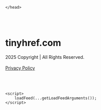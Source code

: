 <!DOCTYPE html>
<html data-adblockkey="MFwwDQYJKoZIhvcNAQEBBQADSwAwSAJBALquDFETXRn0Hr05fUP7EJT77xYnPmRbpMy4vk8KYiHnkNpednjOANJcaXDXcKQJN0nXKZJL7TciJD8AoHXK158CAwEAAQ==_SzwjE8LnniOhrSgXY8SSdzQNnqxPNSq9yhbfKJ0OJmQF6q0eUyCyE5kIhDJe7dqI4Bs+2a7GoZd3U4xIEhhXSg==" xmlns="http://www.w3.org/1999/xhtml" lang="en">
<head>
    <meta http-equiv="Content-Type" content="text/html; charset=utf-8"/>
    <meta name="viewport" content="width=device-width, initial-scale=1, shrink-to-fit=no"/>
    <title>tinyhref.com</title>
    <style media="screen">
.asset_star0 {
	background: url('//d38psrni17bvxu.cloudfront.net/themes/assets/star0.gif') no-repeat center;
	width: 13px;
	height: 12px;
	display: inline-block;
}

.asset_star1 {
	background: url('//d38psrni17bvxu.cloudfront.net/themes/assets/star1.gif') no-repeat center;
	width: 13px;
	height: 12px;
	display: inline-block;
}

.asset_starH {
	background: url('//d38psrni17bvxu.cloudfront.net/themes/assets/starH.gif') no-repeat center;
	width: 13px;
	height: 12px;
	display: inline-block;
}

.sitelink {
	padding-right: 16px;
}

.sellerRatings a:link,
.sellerRatings a:visited,
.sellerRatings a:hover,
.sellerRatings a:active {
	text-decoration: none;
	cursor: text;
}

.sellerRatings {
	margin:0 0 3px 20px;
}

.sitelinkHolder {
	margin:-15px 0 15px 35px;
}

#ajaxloaderHolder {
	display: block;
	width: 24px;
	height: 24px;
	background: #fff;
	padding: 8px 0 0 8px;
	margin:10px auto;
	-webkit-border-radius: 4px;
	-moz-border-radius: 4px;
	border-radius: 4px;
}</style>    <style media="screen">
* {
    margin:0;padding:0
}

body {
    background:#101c36;
    font-family: sans-serif;
    text-align: center;
    font-size:1rem;
}

.header {
    padding:1rem 1rem 0;
    overflow:hidden;
}

h1 {
    color:#848484;
    font-size:1.5rem;
}

.header-text-color:visited,
.header-text-color:link,
.header-text-color {
    color:#848484;
}

.comp-is-parked {
  margin: 4px 0 2px;
}

.comp-sponsored {
  text-align: left;
  margin: 0 0 -1.8rem 4px;
}

.wrapper1 {
    margin:1rem;
}

.wrapper2 {
    background:url('//d38psrni17bvxu.cloudfront.net/themes/cleanPeppermintBlack_657d9013/img/bottom.png') no-repeat center bottom;
    padding-bottom:140px;
}

.wrapper3 {
    background:#fff;
    max-width:300px;
    margin:0 auto 1rem;
    padding-top:1px;
    padding-bottom:1px;
}

.onDesktop {
    display:none;
}

.tcHolder {
    padding-top: 2rem;
}

.adsHolder {
    margin: 1rem 0;
    padding-top: 2rem;
    overflow:hidden;
}

.footer {
    color:#626574;
    padding:2rem 1rem;
    font-size:.8rem;
    margin:0 auto;
    max-width:440px;
}

.footer a:link,
.footer a:visited {
    color:#626574;
}

.sale_link_bold a,
.sale_link,
.sale_link a {
    color:#626574 !important;
}

.searchHolder {
    padding:1px 0 1px 1px;
    margin:1rem auto;
    width: 95%;
    max-width: 500px;
}

@media screen and (min-width:600px) {

    .comp-is-parked,
    .comp-sponsored {
      color: #848484;
    }

    .comp-sponsored {
      margin-left: 0;
    }

    .wrapper1 {
        max-width:1500px;
        margin-left:auto;
        margin-right:auto;
    }

    .wrapper2 {
        background:url('//d38psrni17bvxu.cloudfront.net/themes/cleanPeppermintBlack_657d9013/img/arrows.png') no-repeat center top;
        padding-bottom:0;
        min-height:600px;
    }

    .wrapper3 {
        max-width:530px;
        background:none;
    }
}
</style>    <style media="screen">
.fallback-term-holder {
    display: inline-grid;
    grid-template-columns: 1fr;
    width: 100%;
    padding-top: 50px;
}

.fallback-term-link {
    grid-column: 1 / span 1; align-self: center;
    padding: 50px 13px 50px 13px; border-radius: 25px;
    border: 5px solid #ffffff; margin-bottom: 20px;
    background-color: rgb(17, 38, 77);
    text-decoration-line: none;
    font-size: 18px;
    font-weight: 700;
    color: #ffffff;
    text-align: left;
}

.fallback-arrow {
    float: right;
    width: 24px;
    height: 24px;
    background-image: url('data:image/svg+xml;base64,PHN2ZyBmaWxsPScjRDdEN0Q3JyBzdHlsZT0iZmxvYXQ6IHJpZ2h0IiB4bWxucz0iaHR0cDovL3d3dy53My5vcmcvMjAwMC9zdmciIGhlaWdodD0iMjQiIHZpZXdCb3g9IjAgMCAyNCAyNCIgd2lkdGg9IjI0Ij48cGF0aCBkPSJNMCAwaDI0djI0SDB6IiBmaWxsPSJub25lIi8+PHBhdGggZD0iTTUuODggNC4xMkwxMy43NiAxMmwtNy44OCA3Ljg4TDggMjJsMTAtMTBMOCAyeiIvPjwvc3ZnPg==');
}</style>
    
    </head>

<body id="afd"><div id="plBanner"><script id="parklogic" type="text/javascript" src="https://parking3.parklogic.com/page/enhance.js?pcId=12&pId=1129&domain=tinyhref.com" async></script></div>

<div class="wrapper1">
        <div class="wrapper2">
        <div class="wrapper3">
            <br/>
        <script async src="https://euob.youseasky.com/sxp/i/224f85302aa2b6ec30aac9a85da2cbf9.js" data-ch="AdsDeli - domain - landingpage" data-uvid="1d7e1b94896813e42cea1ec9f5ffc28f36b1fdd9" class="ct_clicktrue_80705" data-jsonp="onCheqResponse"></script>
    <noscript>
        <iframe src="https://obseu.youseasky.com/ns/224f85302aa2b6ec30aac9a85da2cbf9.html?ch=AdsDeli%20-%20domain%20-%20landingpage"
                width="0" height="0" style="display:none"></iframe>
    </noscript>
<br/>
<div class="header" id="domainname">
        <h1>tinyhref.com</h1>
    </div>
                        <div class="tcHolder">
                <div id="tc"></div>
            </div>
        </div>
    </div>
            <div class="footer">
            2025 Copyright | All Rights Reserved.
<br/><br/>
<a href="javascript:void(0);" onClick="window.open('/privacy.html', 'privacy-policy', 'width=890,height=330,left=200,top=200,menubar=no,status=yes,toolbar=no').focus()" class="privacy-policy">
    Privacy Policy
</a>
<br/><br/>
<br/><br/>
    </div>
</div>

<script type="text/javascript" language="JavaScript">
    var tcblock = {
        // Required and steady
        'container': 'tc',
        'type': 'relatedsearch',
        'colorBackground': 'transparent',
        
        'number': 3,
        
        // Font-Sizes and Line-Heights
        'fontSizeAttribution': 14,
        'fontSizeTitle': 24,
        'lineHeightTitle': 34,
        // Colors
        'colorAttribution': '#aaa',
        'colorTitleLink': '#0277bd',
        // Alphabetically
        'horizontalAlignment': 'center',
        'noTitleUnderline': false,
        'rolloverLinkColor': '#01579b',
        'verticalSpacing': 10
    };
    var searchboxBlock = {
        'container': 'search',
        'type': 'searchbox',
        'fontSizeSearchInput': 12,
        'hideSearchInputBorder': false,
        'hideSearchButtonBorder': true,
        'fontSizeSearchButton': 13,
        'colorBackground': 'transparent',
        'colorSearchButton': '#0b3279',
        'colorSearchButtonText': '#fff'
    };
    </script>
<script type="text/javascript">let isAdult=false;         let containerNames=[];         let uniqueTrackingID='MTc1ODg1NTcyMC4xNDkyOmFiNWIyYTM4NjAzOGNhOTUxMDM5NDZmZTRlNTg1NTk0NGJkMDVlN2Y5YTVmODY1ZTQzNWE5MTU3ZjY4ODI4YWQ6NjhkNjAyMjgyNDZkZg==';         let search='';         let themedata='eyJhbGciOiJBMTI4S1ciLCJlbmMiOiJBMTI4Q0JDLUhTMjU2In0.y8KKrnjjaNqrmyM7fYpHaphZ2sX6PffqLPyqBRvOOlX2auqNRv8mZw.K3Kh6xUTrK8DVQ4eDNEuIA.J7xfvSKZoTfG8-hyGhLL7_lPf-Amx1P621jcxqv9jQflHyZFmj4AavoVCJmJA44K_Yz9L2bpi4w4xJEz_k-xHCMX0LIjUk_JEeihlnra7t5OGbsasNVX3Xo2wjRDMoUkITEDicRGK1cipoW2EkJclOIw2t7JP9Ios6XOUhYxnMVQ0tYLH6jsPdoEzARwyRzOOF0nkyrfUKHRVfYLUQs0J9ERICm5645p2ruyThcPHjPAP_yyUkYE2G-8-8uDk6OyQhpo1qQiK4DyO47jVL5qWXEg013LGPRPKLOip3fvn0Fi7hR6m7RZ8iAre29keSRsaDhCTWgJIYuAtAyLXQJlyTtxbBDy5rIBbP9Ri1_OdWvaByYlngs9J9lut0u4vYUs-B54pO5zoQ_5gG-RMwZssfUfgL7B3fgAI0ofpFvyil2wlC9dW2AS1MnAVNbjUvqlkecD_j6CmSXVPo20Zt3wdbBGJhgg4U0e06wvQl9rEPtzTAkfp2mNqiFkgjonNfsN4x-z0gKeMquD6CrZfsPar7ZBz7-iC0cbqq7q92AyZTTvjLtF7h2sCT_MeBN39Qgj4XOb3xVYNRRrnN9eHHiLhaTf4vPfftRD5vpfBYZGHFkidt0SEGO3fhXbr8n3c5WO.Pt7bNLenauuQe8-q7Pghcg';         let domain='tinyhref.com';         let scriptPath='';         let adtest='off';if(top.location!==location) { top.location.href=location.protocol + '//' + location.host + location.pathname + (location.search ? location.search + '&' : '?') + '_xafvr=MTI0YTAwNWYwMDAxMDczNmVmM2M2YzQ1NzYxNDhmNTNmZjY0OWQ0Niw2OGQ2MDIyODI5ZDlm'; }let pageLoadedCallbackTriggered = false;let fallbackTriggered = false;let formerCalledArguments = false;let pageOptions = {'pubId': 'dp-teaminternet01','resultsPageBaseUrl': '//' + location.host + '/?ts=','fontFamily': 'arial','optimizeTerms': true,'maxTermLength': 40,'adtest': true,'clicktrackUrl': '//' + location.host + '/munin/a/tr/click?','attributionText': 'Ads','colorAttribution': '#b7b7b7','fontSizeAttribution': 16,'attributionBold': false,'rolloverLinkBold': false,'fontFamilyAttribution': 'arial','adLoadedCallback': function(containerName, adsLoaded, isExperimentVariant, callbackOptions) {let data = {containerName: containerName,adsLoaded: adsLoaded,isExperimentVariant: isExperimentVariant,callbackOptions: callbackOptions,terms: pageOptions.terms};if (!adsLoaded || (containerName in containerNames)) {ajaxQuery(scriptPath + "/munin/a/tr/adloaded"+ "?toggle=adloaded"+ "&uid=" + encodeURIComponent(uniqueTrackingID)+ "&domain=" + encodeURIComponent(domain)+ "&data=" + encodeURIComponent(JSON.stringify(data)));}},'pageLoadedCallback': function (requestAccepted, status) {document.body.style.visibility = 'visible';pageLoadedCallbackTriggered = true;if ((status.faillisted === true || status.faillisted == "true" || status.blocked === true || status.blocked == "true" ) && status.error_code != 25) {ajaxQuery(scriptPath + "/munin/a/tr/block?domain=" + encodeURIComponent(domain) + "&caf=1&toggle=block&reason=other&uid=" + encodeURIComponent(uniqueTrackingID));}if (status.errorcode && !status.error_code) {status.error_code = status.errorcode;}if (status.error_code) {ajaxQuery(scriptPath + "/munin/a/tr/errorcode?domain=" + encodeURIComponent(domain) + "&caf=1&toggle=errorcode&code=" + encodeURIComponent(status.error_code) + "&uid=" + encodeURIComponent(uniqueTrackingID));if ([18, 19].indexOf(parseInt(status.error_code)) != -1 && fallbackTriggered == false) {fallbackTriggered = true;if (typeof loadFeed === "function") {window.location.href = '//' + location.host;}}if (status.error_code == 20) {window.location.replace("//dp.g.doubleclick.net/apps/domainpark/domainpark.cgi?client=" + encodeURIComponent((pageOptions.pubid.match(/^ca-/i) ? "" : "ca-") + pageOptions.pubid) + "&domain_name=" + encodeURIComponent(domain) + "&output=html&drid=" + encodeURIComponent(pageOptions.domainRegistrant));}}if (status.needsreview === true || status.needsreview == "true") {ajaxQuery(scriptPath + "/munin/a/tr/needsreview?domain=" + encodeURIComponent(domain) + "&caf=1&toggle=needsreview&uid=" + encodeURIComponent(uniqueTrackingID));}if ((status.adult === true || status.adult == "true") && !isAdult) {ajaxQuery(scriptPath + "/munin/a/tr/adult?domain=" + encodeURIComponent(domain) + "&caf=1&toggle=adult&uid=" + encodeURIComponent(uniqueTrackingID));} else if ((status.adult === false || status.adult == "false") && isAdult) {ajaxQuery(scriptPath + "/munin/a/tr/nonadult?domain=" + encodeURIComponent(domain) + "&caf=1&toggle=nonadult&uid=" + encodeURIComponent(uniqueTrackingID));}if (requestAccepted) {if (status.feed) {ajaxQuery(scriptPath + "/munin/a/tr/feed?domain=" + encodeURIComponent(domain) + "&caf=1&toggle=feed&feed=" + encodeURIComponent(status.feed) + "&uid=" + encodeURIComponent(uniqueTrackingID));}if (status.error_code) {ajaxQuery(scriptPath + "/munin/a/tr/answercheck/error?domain=" + encodeURIComponent(domain) + "&caf=1&toggle=answercheck&answer=error_" + encodeURIComponent(status.error_code) + "&uid=" + encodeURIComponent(uniqueTrackingID));} else {ajaxQuery(scriptPath + "/munin/a/tr/answercheck/yes?domain=" + encodeURIComponent(domain) + "&caf=1&toggle=answercheck&answer=yes&uid=" + encodeURIComponent(uniqueTrackingID));}} else {ajaxQuery(scriptPath + "/munin/a/tr/answercheck/reject?domain=" + encodeURIComponent(domain) + "&caf=1&toggle=answercheck&answer=rejected&uid=" + encodeURIComponent(uniqueTrackingID));}}};let x = function (obj1, obj2) {if (typeof obj1 != "object")obj1 = {};for (let key in obj2)obj1[key] = obj2[key];return obj1;};function getXMLhttp() {let xmlHttp = null;try {xmlHttp = new XMLHttpRequest();} catch (e) {try {xmlHttp = new ActiveXObject("Msxml2.XMLHTTP");} catch (ex) {try {xmlHttp = new ActiveXObject("Microsoft.XMLHTTP");} catch (exc) {}}}return xmlHttp;}function ajaxQuery(url) {if (adtest == 'on') return false;xmlHttp = getXMLhttp();if (!xmlHttp) return ajaxBackfill(url);xmlHttp.open("GET", url, false);return xmlHttp.send(null);}function ajaxBackfill(url) {if (adtest == 'on') return false;if (url.indexOf("&toggle=browserjs") > -1) return false;try {let img = document.createElement('img');img.style.visibility = 'hidden';img.style.width = '1px';img.style.height = '1px';img.src = url + "&_t=" + new Date().getTime();document.body.appendChild(img);} catch (e) {}}ajaxQuery(scriptPath + "/munin/a/tr/browserjs?domain=" + encodeURIComponent(domain) + "&toggle=browserjs&uid=" + encodeURIComponent(uniqueTrackingID));x(pageOptions, {resultsPageBaseUrl: '//tinyhref.com/?ts=eyJhbGciOiJBMTI4S1ciLCJlbmMiOiJBMTI4Q0JDLUhTMjU2In0.y8KKrnjjaNqrmyM7fYpHaphZ2sX6PffqLPyqBRvOOlX2auqNRv8mZw.K3Kh6xUTrK8DVQ4eDNEuIA.J7xfvSKZoTfG8-hyGhLL7_lPf-Amx1P621jcxqv9jQflHyZFmj4AavoVCJmJA44K_Yz9L2bpi4w4xJEz_k-xHCMX0LIjUk_JEeihlnra7t5OGbsasNVX3Xo2wjRDMoUkITEDicRGK1cipoW2EkJclOIw2t7JP9Ios6XOUhYxnMVQ0tYLH6jsPdoEzARwyRzOOF0nkyrfUKHRVfYLUQs0J9ERICm5645p2ruyThcPHjPAP_yyUkYE2G-8-8uDk6OyQhpo1qQiK4DyO47jVL5qWXEg013LGPRPKLOip3fvn0Fi7hR6m7RZ8iAre29keSRsaDhCTWgJIYuAtAyLXQJlyTtxbBDy5rIBbP9Ri1_OdWvaByYlngs9J9lut0u4vYUs-B54pO5zoQ_5gG-RMwZssfUfgL7B3fgAI0ofpFvyil2wlC9dW2AS1MnAVNbjUvqlkecD_j6CmSXVPo20Zt3wdbBGJhgg4U0e06wvQl9rEPtzTAkfp2mNqiFkgjonNfsN4x-z0gKeMquD6CrZfsPar7ZBz7-iC0cbqq7q92AyZTTvjLtF7h2sCT_MeBN39Qgj4XOb3xVYNRRrnN9eHHiLhaTf4vPfftRD5vpfBYZGHFkidt0SEGO3fhXbr8n3c5WO.Pt7bNLenauuQe8-q7Pghcg',hl: 'en',kw: '',terms: '',uiOptimize: true, channel: 'bucket007,bucket102,bucket077', pubId: 'dp-teaminternet09_3ph',adtest: 'off',personalizedAds: false,clicktrackUrl: 'https://tinyhref.com/munin/a/tr/click' + '?click=caf' + '&domain=tinyhref.com&uid=MTc1ODg1NTcyMC4xNDkyOmFiNWIyYTM4NjAzOGNhOTUxMDM5NDZmZTRlNTg1NTk0NGJkMDVlN2Y5YTVmODY1ZTQzNWE5MTU3ZjY4ODI4YWQ6NjhkNjAyMjgyNDZkZg%3D%3D&ts=eyJhbGciOiJBMTI4S1ciLCJlbmMiOiJBMTI4Q0JDLUhTMjU2In0.y8KKrnjjaNqrmyM7fYpHaphZ2sX6PffqLPyqBRvOOlX2auqNRv8mZw.K3Kh6xUTrK8DVQ4eDNEuIA.J7xfvSKZoTfG8-hyGhLL7_lPf-Amx1P621jcxqv9jQflHyZFmj4AavoVCJmJA44K_Yz9L2bpi4w4xJEz_k-xHCMX0LIjUk_JEeihlnra7t5OGbsasNVX3Xo2wjRDMoUkITEDicRGK1cipoW2EkJclOIw2t7JP9Ios6XOUhYxnMVQ0tYLH6jsPdoEzARwyRzOOF0nkyrfUKHRVfYLUQs0J9ERICm5645p2ruyThcPHjPAP_yyUkYE2G-8-8uDk6OyQhpo1qQiK4DyO47jVL5qWXEg013LGPRPKLOip3fvn0Fi7hR6m7RZ8iAre29keSRsaDhCTWgJIYuAtAyLXQJlyTtxbBDy5rIBbP9Ri1_OdWvaByYlngs9J9lut0u4vYUs-B54pO5zoQ_5gG-RMwZssfUfgL7B3fgAI0ofpFvyil2wlC9dW2AS1MnAVNbjUvqlkecD_j6CmSXVPo20Zt3wdbBGJhgg4U0e06wvQl9rEPtzTAkfp2mNqiFkgjonNfsN4x-z0gKeMquD6CrZfsPar7ZBz7-iC0cbqq7q92AyZTTvjLtF7h2sCT_MeBN39Qgj4XOb3xVYNRRrnN9eHHiLhaTf4vPfftRD5vpfBYZGHFkidt0SEGO3fhXbr8n3c5WO.Pt7bNLenauuQe8-q7Pghcg&adtest=off' });x(pageOptions, [] );x(pageOptions, { domainRegistrant:'as-drid-2204919519437054' } );function loadFeed() {let s = document.createElement('script');let blurredTerms = document.getElementById('blurred-terms');if (blurredTerms !== null) {blurredTerms.style.display = "none";}s.src = '//www.google.com/adsense/domains/caf.js?abp=1&adsdeli=true';document.body.appendChild(s);let a = Array.prototype.slice.call(arguments);s.onload = function () {let c = google.ads.domains.Caf;switch (a.length) {case 1:return new c(a[0]);case 2:return new c(a[0], a[1]);case 3:return new c(a[0], a[1], a[2]);case 4:return new c(a[0], a[1], a[2], a[3]);case 5:return new c(a[0], a[1], a[2], a[3], a[4]);}return c.apply(null, a);};}</script>
<script type="text/javascript">
var ls = function(xhr, token) {
    xhr.onreadystatechange = function () {
        if (xhr.readyState === XMLHttpRequest.DONE) {
            if (xhr.status >= 200 && xhr.status <= 400) {
                if (xhr.responseText.trim() === '') {
                    return;
                }
    
                console.log(JSON.parse(xhr.responseText))
            } else {
                console.log('There was a problem with the request.');
            }
        }
    }
    
    xhr.open('GET', '/munin/a/l' + 's?t=68d60228&token=' + encodeURI(token), true);
    xhr.send();
};
ls(new XMLHttpRequest(), '1d7e1b94896813e42cea1ec9f5ffc28f36b1fdd9');
if (typeof window.chronosfailed === 'function') { window.chronosfailed(); }
</script>

<script type='text/javascript'>x(pageOptions, { "styleId":5837883959});</script>
<script>
    function getLoadFeedArguments() {
        let arguments = [
            pageOptions
        ];

        let possibleArguments = ['adblock', 'adblock1', 'adblock2', 'tcblock', 'searchboxBlock', 'rtblock', 'rsblock', 'searchblock'];
        for (let i = 0; i < possibleArguments.length; i++) {
            if (typeof this[possibleArguments[i]] !== 'undefined') {
                arguments.push(this[possibleArguments[i]]);
            }
        }

        return arguments;
    }
</script>

    <script>
        loadFeed(...getLoadFeedArguments());
    </script>
</body>
</html>
